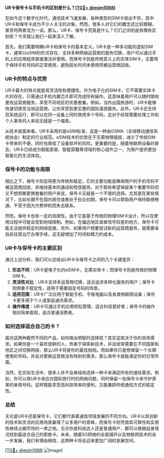 **UR卡保号卡与手机卡的区别是什么？[[TG💪+ @esim1088](https://t.me/s/esim1088)]**

在如今这个数字化时代，通信技术飞速发展，各种类型的SIM卡层出不穷，其中UR卡和保号卡成为不少人关注的对象。然而，很多人对它们的概念还比较模糊，甚至将两者混为一谈。那么，UR卡、保号卡究竟是什么？它们之间到底有哪些区别呢？今天就让我们一起来深入了解。

首先，我们需要明确UR卡和保号卡的基本定义。UR卡是一种多功能的虚拟SIM卡，通常以eSIM的形式存在，支持多种网络运营商的服务切换，用户可以通过手机上的应用程序直接激活并使用。而保号卡则是传统意义上的实体SIM卡，主要用于保持手机号码的正常使用，避免因长时间未使用而被运营商回收。

### UR卡的特点与优势

UR卡最大的特点就是其灵活性和便捷性。作为电子化的SIM卡，它不需要实体卡片的存在，只需通过手机内置芯片即可完成所有操作。这意味着用户可以随时随地更改运营商服务，享受不同地区的优惠套餐。例如，当你出国旅游时，UR卡能够快速切换至当地运营商，让你享受到更实惠的国际漫游服务。此外，UR卡还支持双系统运行，即可以在同一设备上同时使用多个号码，这对于经常需要处理工作和个人事务的人来说无疑是一个福音。

从技术层面来看，UR卡采用的是eSIM标准，这是一种由GSMA（全球移动通信系统协会）制定的行业规范。eSIM技术的优势在于无需物理插拔，减少了传统SIM卡带来的不便，同时也降低了设备损坏的风险。更重要的是，随着物联网设备的普及，UR卡已经成为智能家居、智能穿戴等领域的核心组件之一，为用户提供更加智能化的生活体验。

### 保号卡的功能与局限

相比之下，保号卡则显得更为传统和稳定。它的主要功能是确保用户的手机号码不被运营商回收，并维持基本的通话和短信服务。对于那些希望保留某个重要号码但又不想频繁更换套餐的用户来说，保号卡无疑是一个不错的选择。尤其是在某些情况下，比如长期不在国内居住或者处于创业初期，保号卡可以帮助用户保持联络畅通，不至于因为欠费停机而失去联系。

然而，保号卡也有一定的局限性。由于它是基于传统的物理SIM卡设计，所以在使用过程中可能会受到地域限制。例如，在偏远地区或者信号较差的地方，保号卡可能无法提供稳定的网络连接。另外，如果用户想要尝试新的运营商服务，就需要亲自前往营业厅办理手续，这无疑增加了时间和精力的成本。

### UR卡与保号卡的主要区别

通过上述分析，我们可以总结出UR卡与保号卡之间的几个关键差异：

1. **形态不同**：UR卡是电子化的eSIM卡，无需实体卡；而保号卡则是传统的物理SIM卡。
2. **灵活性对比**：UR卡支持多运营商切换，适合追求多样化服务的用户；保号卡则侧重于稳定性，适用于需要固定号码的场景。
3. **适用范围**：UR卡广泛应用于智能手机、平板电脑以及各类物联网设备；保号卡更多用于个人或家庭通讯需求。
4. **操作难度**：UR卡可通过手机应用轻松管理，适合科技爱好者；保号卡的操作相对简单直观，适合普通消费者。

### 如何选择适合自己的卡？

面对这两种截然不同的产品，如何做出明智的选择呢？其实这取决于你的具体需求。如果你是一个喜欢尝鲜的人，热衷于探索新技术，并且经常需要在不同国家和地区之间切换网络，那么UR卡将是你的最佳拍档。而如果你只是想保留一个长期使用的号码，并且对更换运营商没有特别的需求，那么保号卡就能满足你的日常所需。

当然，在实际生活中，很多人并不会单纯地选择一种卡来满足所有的通信需求。例如，你可以用UR卡来应对国际旅行时的网络问题，同时保留一张保号卡来守护家里的亲情号码。这样既能享受高科技带来的便利，又能兼顾传统通信方式的稳定性。

### 总结

无论是UR卡还是保号卡，它们都代表着通信领域发展的不同方向。UR卡以其创新的技术和灵活的应用场景赢得了众多用户的青睐，而保号卡则凭借其可靠性和实用性继续占据市场的一席之地。无论你是科技达人还是普通用户，都可以根据自身情况找到最适合自己的那款卡。未来，随着5G网络的全面铺开以及物联网技术的进一步发展，我们有理由相信，这两种卡将会迎来更加广阔的发展空间。

[[TG💪+ @esim1088](https://t.me/s/esim1088) ![Image](https://i.postimg.cc/4NQfJmqS/Snipaste-2025-05-13-00-14-12.png)]